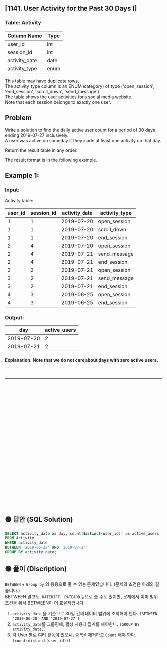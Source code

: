 ## [1141. User Activity for the Past 30 Days I]

### Table: Activity


| Column Name   | Type    |
|---------------|---------|
| user_id       | int     |
| session_id    | int     |
| activity_date | date    |
| activity_type | enum    |

This table may have duplicate rows.  
The activity_type column is an ENUM (category) of type ('open_session', 'end_session', 'scroll_down', 'send_message').  
The table shows the user activities for a social media website.   
Note that each session belongs to exactly one user.  
 
## Problem

Write a solution to find the daily active user count for a period of 30 days ending 2019-07-27 inclusively.  
A user was active on someday if they made at least one activity on that day.  

Return the result table in any order.  

The result format is in the following example.  

 

## Example 1:

### Input: 

Activity table:


| user_id | session_id | activity_date | activity_type |
|---------|------------|---------------|---------------|
| 1       | 1          | 2019-07-20    | open_session  |
| 1       | 1          | 2019-07-20    | scroll_down   |
| 1       | 1          | 2019-07-20    | end_session   |
| 2       | 4          | 2019-07-20    | open_session  |
| 2       | 4          | 2019-07-21    | send_message  |
| 2       | 4          | 2019-07-21    | end_session   |
| 3       | 2          | 2019-07-21    | open_session  |
| 3       | 2          | 2019-07-21    | send_message  |
| 3       | 2          | 2019-07-21    | end_session   |
| 4       | 3          | 2019-06-25    | open_session  |
| 4       | 3          | 2019-06-25    | end_session   |

### Output: 
 
| day        | active_users |
|------------|--------------| 
| 2019-07-20 | 2            |
| 2019-07-21 | 2            |
 
#### Explanation: Note that we do not care about days with zero active users.



<br/>

---

<br/>
<br/>
<br/>
<br/>
<br/>
<br/>
<br/>
<br/>
<br/>
<br/>
<br/>
<br/>
<br/>
<br/>
<br/>
<br/>
<br/>
<br/>
<br/>
<br/>
<br/>
<br/>
<br/>

## 🟢 답안 (SQL Solution)

```sql
SELECT activity_date as day, count(distinct(user_id)) as active_users
FROM Activity
WHERE activity_date 
BETWEEN '2019-06-28' AND '2019-07-27'
GROUP BY activity_date;
```

## 🟢 풀이 (Discription)
`BETWEEN` + `Group by` 의 응용으로 풀 수 있는 문제였습니다. (문제의 조건은 아래와 같습니다.)  
BETWEEN 말고도, `DATEDIFF, DATEADD` 등으로 풀 수도 있지만, 문제에서 이미 범위 조건을 줘서 BETWEEN이 더 효율적입니다.  

1. `activity_date` 을 기준으로 30일 간의 데이터 범위에 조회해야 한다. `(BETWEEN '2019-06-28' AND '2019-07-27')`
2. `activity_date`를 그룹핑해, 활성 사용자 집계를 해야한다.  `(GROUP BY activity_date;)` 
3. 각 User 별로 여러 활동이 있으니, 중복을 제거하고 `Count` 해야 한다. `(count(distinct(user_id)))`